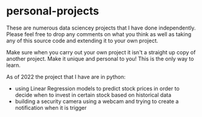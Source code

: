 # personal-projects

These are numerous data sciencey projects that I have done independently. Please feel free to drop any comments on what you think as well as taking any of this source code and extending it to your own project.

Make sure when you carry out your own project it isn't a straight up copy of another project. Make it unique and personal to you! This is the only way to learn.

As of 2022 the project that I have are in python:

- using Linear Regression models to predict stock prices in order to decide when to invest in certain stock based on historical data 
- building a security camera using a webcam and trying to create a notification when it is trigger